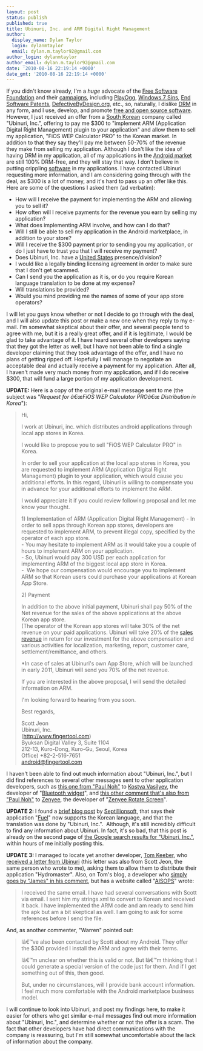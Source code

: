 ```yaml
---
layout: post
status: publish
published: true
title: Ubinuri, Inc. and ARM Digital Right Management
author:
  display_name: Dylan Taylor
  login: dylanmtaylor
  email: dylan.m.taylor92@gmail.com
author_login: dylanmtaylor
author_email: dylan.m.taylor92@gmail.com
date: '2010-08-16 22:19:14 +0000'
date_gmt: '2010-08-16 22:19:14 +0000'
---
```

<p>If you didn't know already, I'm a <em>huge</em> advocate of the <a title="Free Software Foundation" href="http://www.fsf.org/">Free Software Foundation</a> and their <a title="Free Software Foundation Campaigns" href="http://www.fsf.org/campaigns/">campaigns</a>, including <a href="http://playogg.org/">PlayOgg</a>, <a href="http://windows7sins.org/">Windows 7 Sins</a>, <a href="http://endsoftpatents.org/">End Software Patents</a>, <a href="http://defectivebydesign.org/">DefectiveByDesign.org</a>, etc., so, naturally, I dislike <a class="zem_slink" title="Digital rights management" rel="wikipedia" href="http://en.wikipedia.org/wiki/Digital_rights_management">DRM</a> in any form, and I use, develop, and promote <a title="free and open source software on Wikipedia" href="http://en.wikipedia.org/wiki/Free_and_open_source_software">free and open source software</a>. However, I just received an offer from a <a class="zem_slink" title="South Korea" rel="geolocation" href="http://maps.google.com/maps?ll=37.5833333333,127.0&amp;spn=10.0,10.0&amp;q=37.5833333333,127.0%20%28South%20Korea%29&amp;t=h">South Korean</a> company called "Ubinuri, Inc.", offering to pay me $300 to "implement ARM (Application Digital Right Management) plugin to your application" and allow them to sell my application, "FiOS WEP Calculator PRO" to the Korean market. In addition to that they say they'll pay me between 50-70% of the revenue they make from selling my application. Although I don't like the idea of having DRM in my application, all of my applications in the <a class="zem_slink" title="Android Market" rel="homepage" href="http://www.android.com/market/">Android market</a> are still 100% DRM-free, and they will stay that way. I don't believe in putting crippling <a class="zem_slink" title="Computer software" rel="wikipedia" href="http://en.wikipedia.org/wiki/Computer_software">software</a> in my applications. I have contacted Ubinuri requesting more information, and I am considering going through with the deal, as $300 is a lot of money, and it's hard to pass up an offer like this. Here are some of the questions I asked them (ad verbatim):</p>
<ul>
<li>How will I receive the payment for implementing the ARM and allowing you to sell it?</li>
<li>How often will I receive payments for the revenue you earn by selling my application?</li>
<li>What does implementing ARM involve, and how can I do that?</li>
<li>Will I still be able to sell my application in the Android marketplace, in addition to your store?</li>
<li>Will  I receive the $300 payment prior to sending you my application, or do I  just have to trust you that I will receive my payment?</li>
<li>Does Ubinuri, Inc. have a <a class="zem_slink" title="United States" rel="geolocation" href="http://maps.google.com/maps?ll=38.8833333333,-77.0166666667&amp;spn=10.0,10.0&amp;q=38.8833333333,-77.0166666667%20%28United%20States%29&amp;t=h">United States</a> presence/division?</li>
<li>I would like a legally binding licensing agreement in order to make sure that I don't get scammed.</li>
<li>Can I send you the application as it is, or do you require Korean language translation to be done at my expense?</li>
<li>Will translations be provided?</li>
<li>Would you mind providing me the names of some of your app store operators?</li>
</ul>
<p>I will let you guys know whether or not I decide to go through with the deal, and I will also update this post or make a new one when they reply to my e-mail. I'm somewhat skeptical about their offer, and several people tend to agree with me, but it is a really great offer, and if it is legitimate, I would be glad to take advantage of it. I have heard several other developers saying that they got the letter as well, but I have not been able to find a single developer claiming that they took advantage of the offer, and I have no plans of getting ripped off. Hopefully I will manage to negotiate an acceptable deal and actually receive a payment for my application. After all, I haven't made very much money from my application, and if I do receive $300, that will fund a large portion of my application development.</p>
<p><strong>UPDATE:</strong> Here is a copy of the original e-mail message sent to me (the subject was "<em>Request  for â€œFiOS WEP Calculator PROâ€œ Distribution in Korea</em>"):</p>
<blockquote><p>Hi,</p>
<p>I work at Ubinuri, inc. which distributes android applications through local app stores in Korea.</p>
<p>I would like to propose you to sell "FiOS WEP Calculator PRO" in Korea.</p>
<p>In  order to sell your application at the local app stores in Korea, you  are requested to implement ARM (Application Digital Right Management)  plugin to your application, which would cause you additional efforts. In  this regard, Ubinuri is willing to compensate you in advance for your  additional efforts to implement the ARM.</p>
<p>I would appreciate it if you could review following proposal and let me know your thought.</p>
<p>1) Implementation of ARM (Application Digital Right Management) - In order to sell apps through Korean app stores, developers are  requested to implement ARM, to prevent illegal copy, specified by the  operator of each app store.<br />
- You may hesitate to implement ARM as it would take you a couple of hours to implement ARM on your application.<br />
- So, Ubinuri would pay 300 USD per each application for implementing ARM of the biggest local app store in Korea.<br />
-   We hope our compensation would encourage you to implement ARM so that  Korean users could purchase your applications at Korean App Store.</p>
<p>2) Payment</p>
<p>In addition to the above initial payment,  Ubinuri shall pay 50% of the Net revenue for the sales of the above  applications at the above Korean app store.<br />
(The operator of the  Korean app stores will take 30% of the net revenue on your paid  applications. Ubinuri will take 20% of the <a class="zem_slink" title="Revenue" rel="wikinvest" href="http://www.wikinvest.com/metric/Revenue">sales revenue</a> in return for  our investment for the above compensation and various activities for  localization, marketing, report, customer care, settlement/remittance,  and others.</p>
<p>*In case of sales at Ubinuri's own App Store, which will be  launched in early 2011, Ubinuri will send you 70% of the net revenue.</p>
<p>If you are interested in the above proposal, I will send the detailed information on ARM.</p>
<p>I'm looking forward to hearing from you soon.</p>
<p>Best regards,</p>
<p>Scott Jeon<br />
Ubinuri, Inc.<br />
(<a href="http://www.fingertool.com/" target="_blank">http://www.fingertool.com</a>)<br />
Byuksan Digital Valley 3, Suite 1104<br />
212-13, Kuro-Dong, Kuro-Gu, Seoul, Korea<br />
Office) +82-2-516-7651<br />
<a href="mailto:android@fingertool.com" target="_blank">android@fingertool.com</a></p></blockquote>
<p>I haven't been able to find out much information about "Ubinuri, Inc.", but I did find references to several other messages sent to other application developers, such as <a href="http://kmansoft.wordpress.com/about/#comment-17">this one from "Paul Noh"</a> to <a href="http://kmansoft.wordpress.com/">Kostya Vasilyev</a>, the developer of "<a href="http://uk.androlib.com/android.application.org-kman-bluetoothwidget-Dzzm.aspx">Bluetooth widget</a>", and <a href="http://journal.zenyee.com/about-zen/#comment-1154">this other comment that's also from "Paul Noh"</a> to <a href="http://journal.zenyee.com/">Zenyee</a>, the developer of "<a href="http://forum.xda-developers.com/showthread.php?p=3050329#post3050329">Zenyee Rotate Screen</a>".</p>
<p><strong>UPDATE 2: </strong>I found a <a href="http://www.septillionsoft.com/?p=260">brief blog post</a> by <a href="http://www.septillionsoft.com/">Septillionsoft</a>, that says their application "<a href="http://www.septillionsoft.com/?page_id=66">Fuel</a>" now supports the Korean language, and that the translation was done by "Ubinuri, Inc.".  Although, it's still incredibly difficult to find any information about Ubinuri. In fact, it's so bad, that this post is already on the second page of <a href="http://www.google.com/search?client=ubuntu&amp;channel=fs&amp;q=ubinuri%2C+inc&amp;ie=utf-8&amp;oe=utf-8">the Google search results for "Ubinuri, Inc."</a>, within hours of me initially posting this.</p>
<p><strong>UPDATE 3: </strong>I managed to locate yet another developer, <a href="http://www.thetekblog.com/">Tom Keeber</a>, who <a href="http://www.thetekblog.com/?p=163">received a letter from Ubinuri</a> (this letter was also from Scott Jeon, the same person who wrote to me), asking them to allow them to distribute their application "Hydromaster". Also, on Tom's blog, a developer who <a href="http://www.thetekblog.com/?p=163#comment-127">simply goes by "James" in his comment</a>, but has a website called "<a href="http://www.aisops.com/">AISOPS</a>" wrote:</p>
<blockquote><p>I received the same email. I have had several conversations with Scott  via email. I sent him my strings.xml to convert to Korean and received  it back. I have implemented the ARM code and am ready to send him the  apk but am a bit skeptical as well. I am going to ask for some  references before I send the file.</p></blockquote>
<p>And, as another commenter, "Warren" pointed out:</p>
<blockquote><p>Iâ€™ve also been contacted by Scott about my Android.  They offer the $300 provided I install the ARM and agree with their terms.</p>
<p>Iâ€™m unclear on whether this is valid or not.  But Iâ€™m thinking that I  could generate a special version of the code just for them.  And if I  get something out of this, then good.</p>
<p>But, under no circumstances, will I provide bank account information.   I feel much more comfortable with the Android marketplace business  model.</p></blockquote>
<p>I will continue to look into Ubinuri, and post my findings here, to make it easier for others who get similar e-mail messages find out more information about "Ubinuri, Inc.", and determine whether or not the offer is a scam. The fact that other developers have had direct communications with the company is reassuring, but I'm still somewhat uncomfortable about the lack of information about the company.</p>
